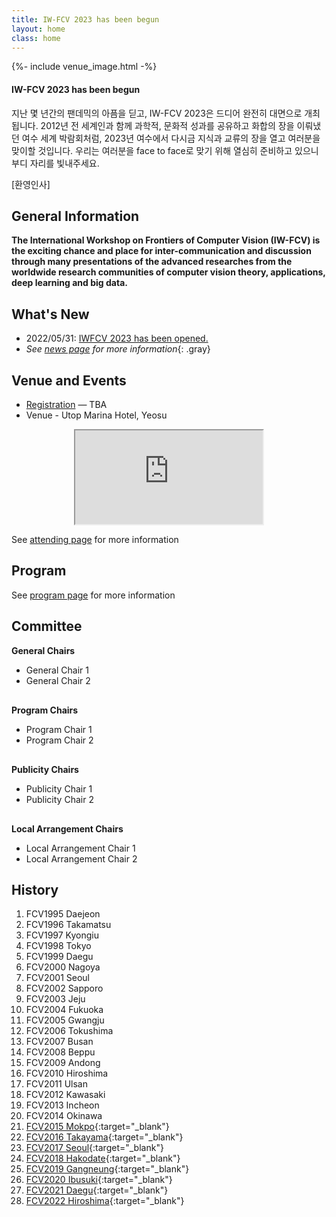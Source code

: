 ```yaml
---
title: IW-FCV 2023 has been begun
layout: home
class: home
---
```


{%- include venue_image.html -%}

#### IW-FCV 2023 has been begun

지난 몇 년간의 팬데믹의 아픔을 딛고, IW-FCV 2023은 드디어 완전히 대면으로 개최됩니다. 2012년 전 세계인과 함께 과학적, 문화적 성과를 공유하고 화합의 장을 이뤄냈던 여수 세계 박람회처럼, 2023년 여수에서 다시금 지식과 교류의 장을 열고 여러분을 맞이할 것입니다. 우리는 여러분을 face to face로 맞기 위해 열심히 준비하고 있으니 부디 자리를 빛내주세요.

[환영인사]

## General Information


**The International Workshop on Frontiers of Computer Vision (IW-FCV) is the exciting chance and place for inter-communication and discussion through many presentations of the advanced researches from the worldwide research communities of computer vision theory, applications, deep learning and big data.**  

## What's New

* 2022/05/31: [IWFCV 2023 has been opened.](/)
* _See [news page](/news) for more information_{: .gray}

## Venue and Events
* [Registration](/registration) — TBA
* Venue - Utop Marina Hotel, Yeosu

<div style="text-align: center;"><iframe class="round-border embed-wrapper" src="https://www.google.com/maps/embed?pb=!1m18!1m12!1m3!1d26229.02703434233!2d127.73482546942918!3d34.73976050869272!2m3!1f0!2f0!3f0!3m2!1i1024!2i768!4f13.1!3m3!1m2!1s0x356dd92970360325%3A0xb657528636c2a2a1!2z7Jyg7YOR66eI66as64KY7Zi47YWUJuumrOyhsO2KuA!5e0!3m2!1sko!2skr!4v1653881007965!5m2!1sko!2skr" allowfullscreen="" loading="lazy" referrerpolicy="no-referrer-when-downgrade"></iframe></div>

See [attending page](/attending) for more information

## Program

See [program page](/program) for more information

## Committee
**General Chairs**
* General Chair 1
* General Chair 2

<div style="margin: 30px"></div>

**Program Chairs**
* Program Chair 1
* Program Chair 2

<div style="margin: 30px"></div>

**Publicity Chairs**
* Publicity Chair 1
* Publicity Chair 2

<div style="margin: 30px"></div>

**Local Arrangement Chairs**
* Local Arrangement Chair 1
* Local Arrangement Chair 2

## History
1. FCV1995 Daejeon
2. FCV1996 Takamatsu
3. FCV1997 Kyongiu
4. FCV1998 Tokyo
5. FCV1999 Daegu
6. FCV2000 Nagoya
7. FCV2001 Seoul
8. FCV2002 Sapporo
9. FCV2003 Jeju
10. FCV2004 Fukuoka
11. FCV2005 Gwangju
12. FCV2006 Tokushima
13. FCV2007 Busan
14. FCV2008 Beppu
15. FCV2009 Andong
16. FCV2010 Hiroshima
17. FCV2011 Ulsan
18. FCV2012 Kawasaki
19. FCV2013 Incheon
20. FCV2014 Okinawa
21. [FCV2015 Mokpo](http://mdirc.jnu.ac.kr/fcv2015/){:target="_blank"}
22. [FCV2016 Takayama](http://mprg.jp/fcv2016/){:target="_blank"}
23. [FCV2017 Seoul](http://mr.hanyang.ac.kr/fcv2017/){:target="_blank"}
24. [FCV2018 Hakodate](https://www.fun.ac.jp/~nagasaki/FCV2018/FCV2018_home.html){:target="_blank"}
25. [FCV2019 Gangneung](https://mr.hanyang.ac.kr/iw-fcv2019/){:target="_blank"}
26. [FCV2020 Ibusuki](https://www.cvg.ait.kyushu-u.ac.jp/FCV2020/){:target="_blank"}
27. [FCV2021 Daegu](https://sites.google.com/view/iwfcv2021/home){:target="_blank"}
28. [FCV2022 Hiroshima](https://sites.google.com/view/iwfcv2022){:target="_blank"}

